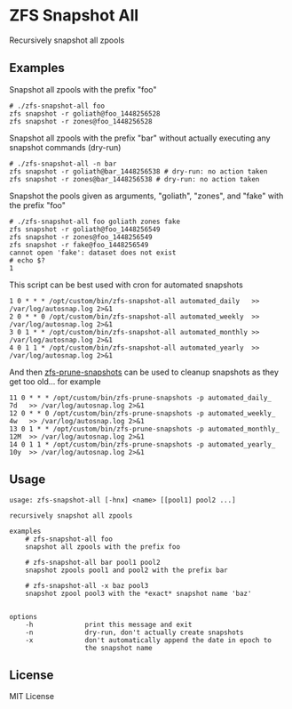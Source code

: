 ZFS Snapshot All
================

Recursively snapshot all zpools

Examples
--------

Snapshot all zpools with the prefix "foo"

    # ./zfs-snapshot-all foo
    zfs snapshot -r goliath@foo_1448256528
    zfs snapshot -r zones@foo_1448256528

Snapshot all zpools with the prefix "bar" without actually executing
any snapshot commands (dry-run)

    # ./zfs-snapshot-all -n bar
    zfs snapshot -r goliath@bar_1448256538 # dry-run: no action taken
    zfs snapshot -r zones@bar_1448256538 # dry-run: no action taken

Snapshot the pools given as arguments, "goliath", "zones", and "fake"
with the prefix "foo"

    # ./zfs-snapshot-all foo goliath zones fake
    zfs snapshot -r goliath@foo_1448256549
    zfs snapshot -r zones@foo_1448256549
    zfs snapshot -r fake@foo_1448256549
    cannot open 'fake': dataset does not exist
    # echo $?
    1

This script can be best used with cron for automated snapshots

    1 0 * * * /opt/custom/bin/zfs-snapshot-all automated_daily   >> /var/log/autosnap.log 2>&1
    2 0 * * 0 /opt/custom/bin/zfs-snapshot-all automated_weekly  >> /var/log/autosnap.log 2>&1
    3 0 1 * * /opt/custom/bin/zfs-snapshot-all automated_monthly >> /var/log/autosnap.log 2>&1
    4 0 1 1 * /opt/custom/bin/zfs-snapshot-all automated_yearly  >> /var/log/autosnap.log 2>&1

And then [zfs-prune-snapshots](https://github.com/bahamas10/zfs-prune-snapshots)
can be used to cleanup snapshots as they get too old... for example

    11 0 * * * /opt/custom/bin/zfs-prune-snapshots -p automated_daily_   7d   >> /var/log/autosnap.log 2>&1
    12 0 * * 0 /opt/custom/bin/zfs-prune-snapshots -p automated_weekly_  4w   >> /var/log/autosnap.log 2>&1
    13 0 1 * * /opt/custom/bin/zfs-prune-snapshots -p automated_monthly_ 12M  >> /var/log/autosnap.log 2>&1
    14 0 1 1 * /opt/custom/bin/zfs-prune-snapshots -p automated_yearly_  10y  >> /var/log/autosnap.log 2>&1

Usage
-----

    usage: zfs-snapshot-all [-hnx] <name> [[pool1] pool2 ...]

    recursively snapshot all zpools

    examples
        # zfs-snapshot-all foo
        snapshot all zpools with the prefix foo

        # zfs-snapshot-all bar pool1 pool2
        snapshot zpools pool1 and pool2 with the prefix bar

        # zfs-snapshot-all -x baz pool3
        snapshot zpool pool3 with the *exact* snapshot name 'baz'


    options
        -h             print this message and exit
        -n             dry-run, don't actually create snapshots
        -x             don't automatically append the date in epoch to
                       the snapshot name

License
-------

MIT License
